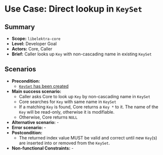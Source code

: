 # Use Case: Direct lookup in `KeySet`

## Summary

- **Scope:** `libelektra-core`
- **Level:** Developer Goal
- **Actors:** Core, Caller
- **Brief:** Caller looks up `Key` with non-cascading name in existing `KeySet`

## Scenarios

- **Precondition:**
  - [`KeySet` has been created](UC_keyset_create.md)
- **Main success scenario:**
  - Caller asks Core to look up `Key` by non-cascading name in `KeySet`
  - Core searches for `Key` with same name in `KeySet`
  - If a matching `Key` is found, Core returns a `Key *` to it.
    The name of the `Key` will be read-only, otherwise it is modifiable.
  - Otherwise, Core returns `NULL`
- **Alternative scenario:** -
- **Error scenario:** -
- **Postcondition:**
  - The returned index value MUST be valid and correct until new `Key`(s) are inserted into or removed from the `KeySet`.
- **Non-functional Constraints:** -
